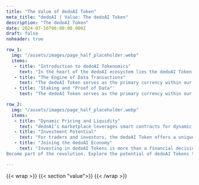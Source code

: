 ```yaml
---
title: "The Value of dedoAI Token"
meta_title: "dedoAI | Value: The dedoAI Token"
description: "The dedoAI Token"
date: 2024-07-16T06:00:00.000Z
draft: false
noheader: true

row_1:
  img: "/assets/images/page_half_placeholder.webp"
  items:
   - title: "Introduction to dedoAI Tokenomics"
     text: "In the heart of the dedoAI ecosystem lies the dedoAI Token, a digital asset designed to facilitate transactions, reward contributions, and incentivize the growth of our decentralized data economy. Our tokenomics model is crafted to balance supply and demand, ensuring long-term value and utility."
   - title: "The Engine of Data Transactions"
     text: "The dedoAI Token serves as the primary currency within our platform, enabling the purchase, sale, and trade of data assets securely and transparently. This utility ensures that every token holder can participate directly in the data economy, whether as a data producer, consumer, or investor."
   - title: 'Staking and "Proof of Data"'
     text: "The dedoAI Token serves as the primary currency within our platform, enabling the purchase, sale, and trade of data assets securely and transparently. This utility ensures that every token holder can participate directly in the data economy, whether as a data producer, consumer, or investor."

row_2:
  img: "/assets/images/page_half_placeholder.webp"
  items:
   - title: "Dynamic Pricing and Liquidity"
     text: "dedoAI’s marketplace leverages smart contracts for dynamic pricing, ensuring that data assets are traded at fair market value. This system supports an efficient and liquid market, with the dedoAI Token at its core, facilitating swift transactions and providing financial incentives for ecosystem participants."
   - title: "Investment Potential"
     text: "For traders and investors, the dedoAI Token offers a unique opportunity. As the ecosystem grows and the demand for data increases, the intrinsic value of dedoAI Tokens is expected to rise. Early participants stand to benefit from potential appreciation as the platform scales and diversifies its data offerings."
   - title: "Joining the dedoAI Economy"
     text: "Investing in dedoAI Tokens is more than a financial decision; it's a commitment to empowering data producers and democratizing access to data. As we move forward, the dedoAI Token will be instrumental in pioneering a new era of data exchange and monetization.
Become part of the revolution. Explore the potential of dedoAI Tokens today."

---
```

{{< wrap >}}
{{< section "value">}}
{{< /wrap >}}
